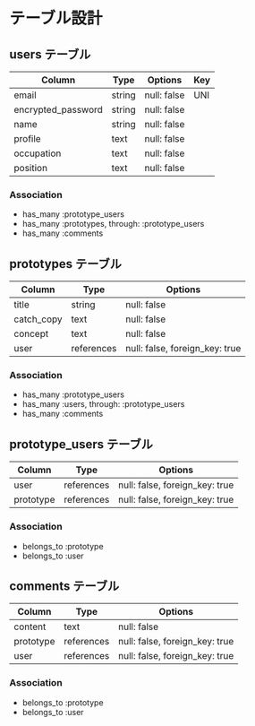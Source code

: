 # テーブル設計

## users テーブル

| Column             | Type   | Options     | Key  |
| ------------------ | ------ | ----------- | ---- |
| email              | string | null: false | UNI  |
| encrypted_password | string | null: false |      |
| name               | string | null: false |      |
| profile            | text   | null: false |      |
| occupation         | text   | null: false |      |
| position           | text   | null: false |      |

### Association

- has_many :prototype_users
- has_many :prototypes, through: :prototype_users
- has_many :comments

## prototypes テーブル

| Column     | Type       | Options                        |
| ---------- | ---------- | ------------------------------ |
| title      | string     | null: false                    |
| catch_copy | text       | null: false                    |
| concept    | text       | null: false                    |
| user       | references | null: false, foreign_key: true |

### Association

- has_many :prototype_users
- has_many :users, through: :prototype_users
- has_many :comments

## prototype_users テーブル

| Column      | Type       | Options                        |
| ----------- | ---------- | ------------------------------ |
| user        | references | null: false, foreign_key: true |
| prototype   | references | null: false, foreign_key: true |

### Association

- belongs_to :prototype
- belongs_to :user

## comments テーブル

| Column    | Type       | Options                        |
| --------- | ---------- | ------------------------------ |
| content   | text       | null: false                    |
| prototype | references | null: false, foreign_key: true |
| user      | references | null: false, foreign_key: true |

### Association

- belongs_to :prototype
- belongs_to :user
